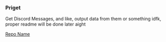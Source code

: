 ### Priget

Get Discord Messages, and like, output data from them or something idfk, proper readme will be done later aight

[Repo Name](https://github.com/colinmorris/char-rbm/blob/master/samples/repos_unique.txt#L15169)